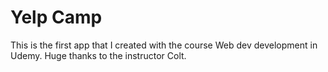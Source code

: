 # Yelp Camp

This is the first app that I created with the course Web dev development in Udemy. Huge thanks to the instructor Colt. 
